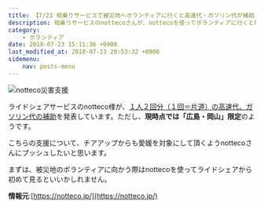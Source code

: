 ```yaml
---
title: 【7/23 相乗りサービスで被災地へボランティアに行くと高速代・ガソリン代が補助される！？（今は広島・岡山限定）（notteco)】
description: 相乗りサービスのnottecoさんが、nottecoを使ってボランティアに行くと移動補助を出すキャンペーンをおこなっています。しかし愛媛はまだ対象外ですが。。。
category:
    - ボランティア
date: 2018-07-23 15:11:36 +0900
last_modified_at: 2018-07-23 20:53:32 +0900 
sidemenu:
    nav: posts-menu
---
```


![notteco災害支援](https://i.gyazo.com/1ed336344bf7491a55b47a8458a88bcc.png)

ライドシェアサービスのnotteco様が、[１人２回分（１回＝片道）の高速代、ガソリン代の補助](https://cp.notteco.jp/notteco%E8%A5%BF%E6%97%A5%E6%9C%AC%E8%B1%AA%E9%9B%A8%E5%AF%BE%E7%AD%96%E7%89%B9%E8%A8%AD%E3%83%9A%E3%83%BC%E3%82%B8)を発表しています。ただし、**現時点では「広島・岡山」限定**のようです。

こちらの支援について、チアアップからも愛媛を対象にして頂くようnottecoさんにプッシュしたいと思います。

まずは、被災地のボランティアに向かう際はnottecoを使ってライドシェアから初めて見るといいかしれません。

**情報元**:[https://notteco.jp/](https://notteco.jp/)

